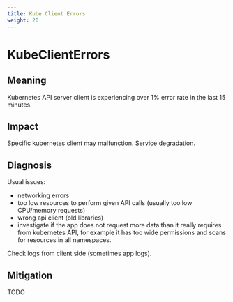 ```yaml
---
title: Kube Client Errors
weight: 20
---
```


# KubeClientErrors

## Meaning

Kubernetes API server client is experiencing over 1% error rate in the last 15 minutes.

## Impact

Specific kubernetes client may malfunction. Service degradation.

## Diagnosis

Usual issues:

- networking errors
- too low resources to perform given API calls (usually too low CPU/memory requests)
- wrong api client (old libraries)
- investigate if the app does not request more data than it really requires
  from kubernetes API, for example it has too wide permissions and scans for
  resources in all namespaces.

Check logs from client side (sometimes app logs).


## Mitigation

TODO